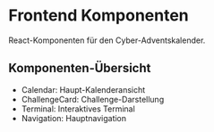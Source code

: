 # Frontend Komponenten

React-Komponenten für den Cyber-Adventskalender.

## Komponenten-Übersicht

- Calendar: Haupt-Kalenderansicht
- ChallengeCard: Challenge-Darstellung
- Terminal: Interaktives Terminal
- Navigation: Hauptnavigation
